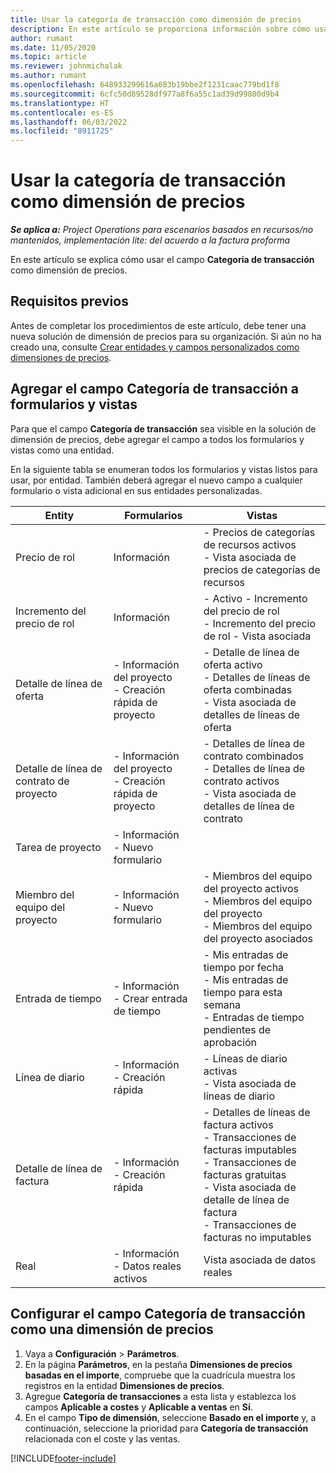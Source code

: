 ```yaml
---
title: Usar la categoría de transacción como dimensión de precios
description: En este artículo se proporciona información sobre cómo usar el campo Categoría de transacción como dimensión de precios.
author: rumant
ms.date: 11/05/2020
ms.topic: article
ms.reviewer: johnmichalak
ms.author: rumant
ms.openlocfilehash: 648933299616a683b19bbe2f1231caac779bd1f8
ms.sourcegitcommit: 6cfc50d89528df977a8f6a55c1ad39d99800d9b4
ms.translationtype: HT
ms.contentlocale: es-ES
ms.lasthandoff: 06/03/2022
ms.locfileid: "8911725"
---
```

# <a name="use-transaction-category-as-a-pricing-dimension"></a>Usar la categoría de transacción como dimensión de precios


_**Se aplica a:** Project Operations para escenarios basados en recursos/no mantenidos, implementación lite: del acuerdo a la factura proforma_


En este artículo se explica cómo usar el campo **Categoría de transacción** como dimensión de precios. 

## <a name="prerequisites"></a>Requisitos previos
Antes de completar los procedimientos de este artículo, debe tener una nueva solución de dimensión de precios para su organización. Si aún no ha creado una, consulte [Crear entidades y campos personalizados como dimensiones de precios](create-custom-fields-entities-pricing-dimensions.md).

## <a name="add-the-transaction-category-field-to-forms-and-views"></a>Agregar el campo Categoría de transacción a formularios y vistas
Para que el campo **Categoría de transacción** sea visible en la solución de dimensión de precios, debe agregar el campo a todos los formularios y vistas como una entidad.

En la siguiente tabla se enumeran todos los formularios y vistas listos para usar, por entidad. También deberá agregar el nuevo campo a cualquier formulario o vista adicional en sus entidades personalizadas.

|  Entity        | Formularios     |Vistas        |
| ------------------------------|---------------------------------|----------------------------------|
|  Precio de rol| Información |- Precios de categorías de recursos activos<br> - Vista asociada de precios de categorías de recursos |
|  Incremento del precio de rol| Información|- Activo - Incremento del precio de rol<br>- Incremento del precio de rol - Vista asociada |
|  Detalle de línea de oferta|- Información del proyecto<br>- Creación rápida de proyecto| - Detalle de línea de oferta activo<br>- Detalles de líneas de oferta combinadas<br>- Vista asociada de detalles de líneas de oferta |
|  Detalle de línea de contrato de proyecto|- Información del proyecto<br>- Creación rápida de proyecto|- Detalles de línea de contrato combinados<br>- Detalles de línea de contrato activos<br>- Vista asociada de detalles de línea de contrato |
|  Tarea de proyecto|- Información<br>- Nuevo formulario| &nbsp; |
|  Miembro del equipo del proyecto|- Información<br>- Nuevo formulario|- Miembros del equipo del proyecto activos<br>- Miembros del equipo del proyecto<br>- Miembros del equipo del proyecto asociados |
|  Entrada de tiempo|- Información<br>- Crear entrada de tiempo|- Mis entradas de tiempo por fecha<br>- Mis entradas de tiempo para esta semana<br>- Entradas de tiempo pendientes de aprobación|
|  Línea de diario|- Información<br>- Creación rápida|- Líneas de diario activas<br>- Vista asociada de líneas de diario|
|  Detalle de línea de factura|- Información<br>- Creación rápida|- Detalles de líneas de factura activos<br>- Transacciones de facturas imputables<br>- Transacciones de facturas gratuitas<br>- Vista asociada de detalle de línea de factura <br>- Transacciones de facturas no imputables|
|  Real|- Información<br>- Datos reales activos| Vista asociada de datos reales |

## <a name="set-up-the-transaction-category-field-as-a-pricing-dimension"></a>Configurar el campo Categoría de transacción como una dimensión de precios

1. Vaya a **Configuración** > **Parámetros**. 
2. En la página **Parámetros**, en la pestaña **Dimensiones de precios basadas en el importe**, compruebe que la cuadrícula muestra los registros en la entidad **Dimensiones de precios**.
3. Agregue **Categoría de transacciones** a esta lista y establezca los campos **Aplicable a costes** y **Aplicable a ventas** en **Sí**.
4. En el campo **Tipo de dimensión**, seleccione **Basado en el importe** y, a continuación, seleccione la prioridad para **Categoría de transacción** relacionada con el coste y las ventas.


[!INCLUDE[footer-include](../includes/footer-banner.md)]